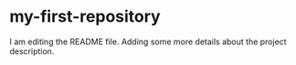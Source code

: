 # my-first-repository
I am editing the README file. Adding some more details about the project description.

